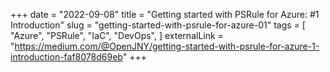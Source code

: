 +++
date = "2022-09-08"
title = "Getting started with PSRule for Azure: #1 Introduction"
slug = "getting-started-with-psrule-for-azure-01"
tags = [
    "Azure",
    "PSRule",
    "IaC",
    "DevOps",
]
externalLink = "https://medium.com/@OpenJNY/getting-started-with-psrule-for-azure-1-introduction-faf8078d69eb"
+++
